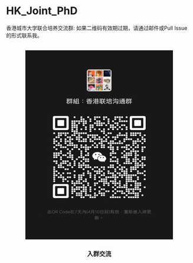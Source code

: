# HK_Joint_PhD
香港城市大学联合培养交流群: 如果二维码有效期过期，请通过邮件或Pull Issue的形式联系我。
<!-- PROJECT LOGO -->
<br />
<div align="center">
  <a href="https://github.com/likaiucas/HK_Joint_PhD/blob/main/image2.png">
    <img src="image2.jpg" alt="Logo" width="400" height="512">
  </a>

  <h3 align="center">入群交流</h3>
</div>
